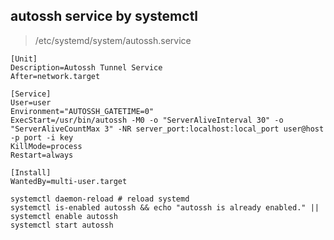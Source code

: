 ## autossh service by systemctl

> /etc/systemd/system/autossh.service
```
[Unit]
Description=Autossh Tunnel Service
After=network.target

[Service]
User=user
Environment="AUTOSSH_GATETIME=0"
ExecStart=/usr/bin/autossh -M0 -o "ServerAliveInterval 30" -o "ServerAliveCountMax 3" -NR server_port:localhost:local_port user@host -p port -i key
KillMode=process
Restart=always

[Install]
WantedBy=multi-user.target
```

```
systemctl daemon-reload # reload systemd
systemctl is-enabled autossh && echo "autossh is already enabled." || systemctl enable autossh
systemctl start autossh
```

